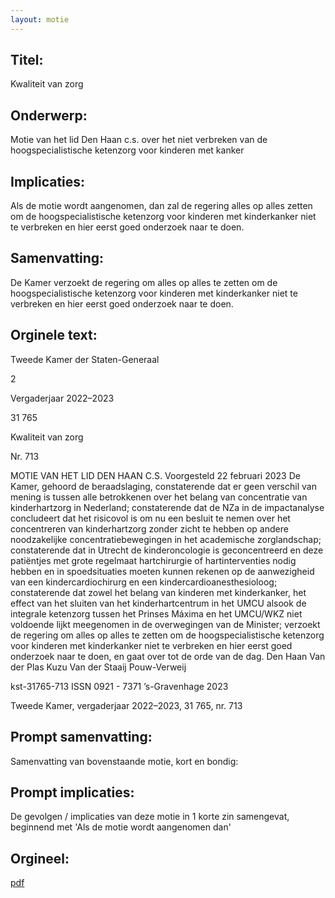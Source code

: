 ```yaml
---
layout: motie
---
```

## Titel:
Kwaliteit van zorg 
## Onderwerp:
Motie van het lid Den Haan c.s. over het niet verbreken van de hoogspecialistische ketenzorg voor kinderen met kanker
## Implicaties:

Als de motie wordt aangenomen, dan zal de regering alles op alles zetten om de hoogspecialistische ketenzorg voor kinderen met kinderkanker niet te verbreken en hier eerst goed onderzoek naar te doen.
## Samenvatting:

De Kamer verzoekt de regering om alles op alles te zetten om de hoogspecialistische ketenzorg voor kinderen met kinderkanker niet te verbreken en hier eerst goed onderzoek naar te doen.
## Orginele text:


Tweede Kamer der Staten-Generaal

2

Vergaderjaar 2022–2023

31 765

Kwaliteit van zorg

Nr. 713

MOTIE VAN HET LID DEN HAAN C.S.
Voorgesteld 22 februari 2023
De Kamer,
gehoord de beraadslaging,
constaterende dat er geen verschil van mening is tussen alle betrokkenen
over het belang van concentratie van kinderhartzorg in Nederland;
constaterende dat de NZa in de impactanalyse concludeert dat het
risicovol is om nu een besluit te nemen over het concentreren van
kinderhartzorg zonder zicht te hebben op andere noodzakelijke concentratiebewegingen in het academische zorglandschap;
constaterende dat in Utrecht de kinderoncologie is geconcentreerd en
deze patiëntjes met grote regelmaat hartchirurgie of hartinterventies
nodig hebben en in spoedsituaties moeten kunnen rekenen op de
aanwezigheid van een kindercardiochirurg en een kindercardioanesthesioloog;
constaterende dat zowel het belang van kinderen met kinderkanker, het
effect van het sluiten van het kinderhartcentrum in het UMCU alsook de
integrale ketenzorg tussen het Prinses Máxima en het UMCU/WKZ niet
voldoende lijkt meegenomen in de overwegingen van de Minister;
verzoekt de regering om alles op alles te zetten om de hoogspecialistische
ketenzorg voor kinderen met kinderkanker niet te verbreken en hier eerst
goed onderzoek naar te doen,
en gaat over tot de orde van de dag.
Den Haan
Van der Plas
Kuzu
Van der Staaij
Pouw-Verweij

kst-31765-713
ISSN 0921 - 7371
’s-Gravenhage 2023

Tweede Kamer, vergaderjaar 2022–2023, 31 765, nr. 713


## Prompt samenvatting:
Samenvatting van bovenstaande motie, kort en bondig:


## Prompt implicaties:
De gevolgen / implicaties van deze motie in 1 korte zin samengevat, beginnend met 'Als de motie wordt aangenomen dan' 

## Orgineel:
[pdf](https://gegevensmagazijn.tweedekamer.nl/OData/v4/2.0/Document(38b4d9de-af78-471b-a963-8107156b39be)/resource)
